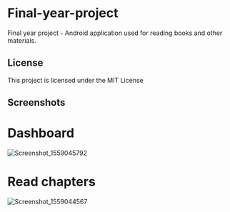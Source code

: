 # Final-year-project

Final year project - Android application used for reading books and other materials.

## License
This project is licensed under the MIT License

## Screenshots

# Dashboard

![Screenshot_1559045792](https://user-images.githubusercontent.com/24418548/58477191-e1f4f180-814a-11e9-875b-358db56c3caa.png)

# Read chapters

![Screenshot_1559044567](https://user-images.githubusercontent.com/24418548/58476686-6a729280-8149-11e9-8b95-72644bed2aca.png)
